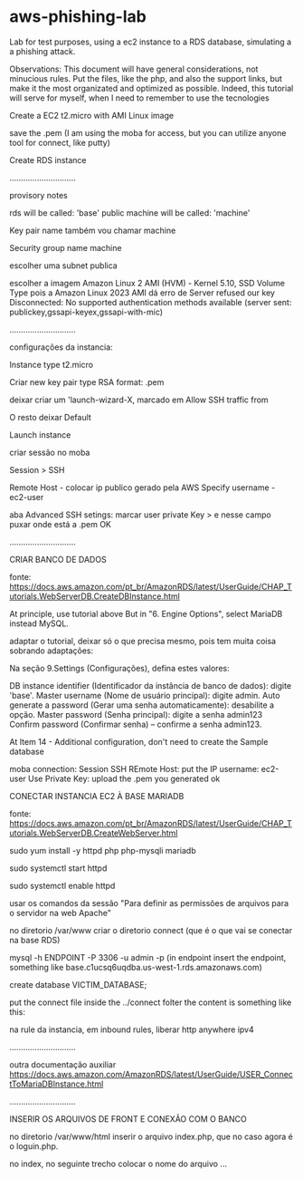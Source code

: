 # aws-phishing-lab
Lab for test purposes, using a ec2 instance to a RDS database, simulating a a phishing attack. 

Observations:
This document will have general considerations, not minucious rules.
Put the files, like the php, and also the support links, but make it the most organizated and optimized as possible.
Indeed, this tutorial will serve for myself, when I need to remember to use the tecnologies

Create a EC2 t2.micro with AMI Linux image

save the .pem (I am using the moba for access, but you can utilize anyone tool for connect, like putty)

Create RDS instance

.............................

provisory notes

rds will be called: 'base'
public machine will be called: 'machine'

Key pair name também vou chamar machine

Security group name machine

escolher uma subnet publica

escolher a imagem
Amazon Linux 2 AMI (HVM) - Kernel 5.10, SSD Volume Type
pois a
Amazon Linux 2023 AMI
dá erro de Server refused our key
Disconnected: No supported authentication methods available (server sent: publickey,gssapi-keyex,gssapi-with-mic)

.............................

configurações da instancia:

Instance type t2.micro

Criar new key pair 
type RSA 
format: .pem

deixar criar um 'launch-wizard-X, marcado em 
Allow SSH traffic from

O resto deixar Default

Launch instance

criar sessão
no moba

Session > SSH

Remote Host - colocar ip publico gerado pela AWS
Specify username - ec2-user

aba Advanced SSH setings:
marcar user private Key > e nesse campo puxar onde está a .pem
OK

.............................


CRIAR BANCO DE DADOS

fonte:
https://docs.aws.amazon.com/pt_br/AmazonRDS/latest/UserGuide/CHAP_Tutorials.WebServerDB.CreateDBInstance.html

At principle, use tutorial above 
But in "6. Engine Options", select MariaDB instead MySQL.

adaptar o tutorial, deixar só o que precisa mesmo, pois tem muita coisa sobrando
adaptações:

Na seção 9.Settings (Configurações), defina estes valores:

DB instance identifier (Identificador da instância de banco de dados): digite 'base'.
Master username (Nome de usuário principal): digite admin.
Auto generate a password (Gerar uma senha automaticamente): desabilite a opção.
Master password (Senha principal): digite a senha admin123
Confirm password (Confirmar senha) – confirme a senha admin123.

At Item 14 -  Additional configuration, don't need to create the Sample database

moba connection:
Session
SSH
REmote Host: put the IP
username: ec2-user
Use Private Key: upload the .pem you generated
ok


CONECTAR INSTANCIA EC2 À BASE MARIADB

fonte:
https://docs.aws.amazon.com/pt_br/AmazonRDS/latest/UserGuide/CHAP_Tutorials.WebServerDB.CreateWebServer.html

sudo yum install -y httpd php php-mysqli mariadb

sudo systemctl start httpd

sudo systemctl enable httpd

usar os comandos da sessão "Para definir as permissões de arquivos para o servidor na web Apache"

no diretorio /var/www criar o diretorio connect (que é o que vai se conectar na base RDS)

mysql -h ENDPOINT -P 3306 -u admin -p
(in endpoint insert the endpoint, something like base.c1ucsq6uqdba.us-west-1.rds.amazonaws.com)

create database VICTIM_DATABASE;


put the connect file inside the ../connect folter
the content is something like this:


na rule da instancia, em inbound rules, liberar http anywhere ipv4

.............................

outra documentação auxiliar
https://docs.aws.amazon.com/AmazonRDS/latest/UserGuide/USER_ConnectToMariaDBInstance.html

.............................

INSERIR OS ARQUIVOS DE FRONT E CONEXÃO COM O BANCO


no diretorio /var/www/html inserir o arquivo index.php, que no caso agora é o loguin.php.


no index, no seguinte trecho colocar o nome do arquivo
...
<div>

<?php include "../connect/dbinfo.connect"; ?>

<?php
...

show databases;
use VICTIM_DATABASE;
show tables;
select * form VICTIM;

https://cloudkatha.com/how-to-install-apache-web-server-on-amazon-linux-2/
nesse link esse comando ajudou, quando minhas mudanças pareciam não surtir efeito no php:
sudo systemctl reload httpd.service (Force Apache Web Server to refresh configuration files)



.....

por fim, destruir os recursos, ou seja a base e a máquina criadas
e também os security groups da máquina e da RDS, vão ter nomes como launch-wizard-X e ec2-rds-X (pra deletar, tem que tirar as rules de cada securiy group, que apontam para outra maquina)
e eliminar também o key pair
